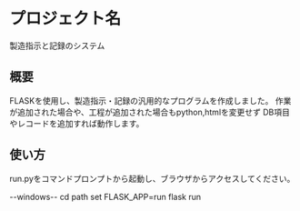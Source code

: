 # プロジェクト名
製造指示と記録のシステム

## 概要
FLASKを使用し、製造指示・記録の汎用的なプログラムを作成しました。
作業が追加された場合や、工程が追加された場合もpython,htmlを変更せず
DB項目やレコードを追加すれば動作します。

## 使い方
run.pyをコマンドプロンプトから起動し、ブラウザからアクセスしてください。

--windows--
cd path
set FLASK_APP=run
flask run
